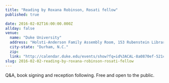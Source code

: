 ```yaml
---
title: "Reading by Roxana Robinson, Rosati fellow"
published: true

date: 2016-02-02T16:00:00.000Z
allday: false
venue: 
  name: "Duke University"
  address: "Holsti-Anderson Family Assembly Room, 153 Rubenstein Library"
  city-state: "Durham, N.C."
  zip:
  link: "http://calendar.duke.edu/events/show?fq=id%3ACAL-8a0870ef-521c47f0-0152-22d12e5a-00004a8fdemobedework%40mysite.edu"
slug: 2016-02-02-reading-by-roxana-robinson-rosati-fellow
---
```

Q&A, book signing and reception following. Free and open to the public.

